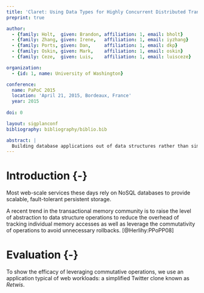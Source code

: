 ```yaml
---
title: 'Claret: Using Data Types for Highly Concurrent Distributed Transactions'
preprint: true

author:
  - {family: Holt,  given: Brandon, affiliation: 1, email: bholt}
  - {family: Zhang, given: Irene,   affiliation: 1, email: iyzhang}
  - {family: Ports, given: Dan,     affiliation: 1, email: dkp}
  - {family: Oskin, given: Mark,    affiliation: 1, email: oskin}
  - {family: Ceze,  given: Luis,    affiliation: 1, email: luisceze}

organization:
  - {id: 1, name: University of Washington}

conference:
  name: PaPoC 2015
  location: 'April 21, 2015, Bordeaux, France'
  year: 2015
  
doi: 0

layout: sigplanconf
bibliography: bibliography/biblio.bib

abstract: |
  Building database applications out of data structures rather than simple string values allows the flexibility and fine-grained control of typical key-value databases while providing better performance and scalability. Composing transactions out of linearizable data structure operations exposes concurrency in a safe way, making it simple to implement efficiently and easy to reason about.
---
```


# Introduction {-}
Most web-scale services these days rely on NoSQL databases to provide scalable, fault-tolerant persistent storage.

A recent trend in the transactional memory community is to raise the level of abstraction to data structure operations to reduce the overhead of tracking individual memory accesses as well as leverage the commutativity of operations to avoid unnecessary rollbacks. [@Herlihy:PPoPP08]

# Evaluation {-}
To show the efficacy of leveraging commutative operations, we use an application typical of web workloads: a simplified Twitter clone known as *Retwis*.
